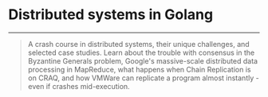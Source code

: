 # Distributed systems in Golang

---

> A crash course in distributed systems, their unique challenges, and selected case studies. Learn about the trouble with consensus in the Byzantine Generals problem, Google's massive-scale distributed data processing in MapReduce, what happens when Chain Replication is on CRAQ, and how VMWare can replicate a program almost instantly - even if crashes mid-execution.
